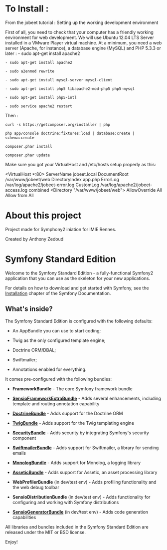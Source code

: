 To Install :
============
From the jobeet tutorial : 
Setting up the working development environment

First of all, you need to check that your computer has a friendly working environment for web development. We will use Ubuntu 12.04 LTS Server installed in a VMware Player virtual machine. At a minimum, you need a web server (Apache, for instance), a database engine (MySQL) and PHP 5.3.3 or later :
    - sudo apt-get install apache2

    - sudo apt-get install apache2
 
    - sudo a2enmod rewrite
 
    - sudo apt-get install mysql-server mysql-client
 
    - sudo apt-get install php5 libapache2-mod-php5 php5-mysql
	
    - sudo apt-get install php5-intl
 
    - sudo service apache2 restart
    
Then :
    
    curl -s https://getcomposer.org/installer | php
    
    php app/console doctrine:fixtures:load | database:create | schema:create
    
    composer.phar install
    
    composer.phar update

Make sure you got your VirtualHost and /etc/hosts setup properly as this:

<VirtualHost *:80>
    ServerName jobeet.local
    DocumentRoot /var/www/jobeet/web
    DirectoryIndex app.php
    ErrorLog /var/log/apache2/jobeet-error.log
    CustomLog /var/log/apache2/jobeet-access.log combined
    <Directory "/var/www/jobeet/web">
        AllowOverride All
        Allow from All
     </Directory>
</VirtualHost>


About this project
==================

Project made for Symphony2 iniation for IMIE Rennes.

Created by Anthony Zedoud

Symfony Standard Edition
========================

Welcome to the Symfony Standard Edition - a fully-functional Symfony2
application that you can use as the skeleton for your new applications.

For details on how to download and get started with Symfony, see the
[Installation][1] chapter of the Symfony Documentation.

What's inside?
--------------

The Symfony Standard Edition is configured with the following defaults:

  * An AppBundle you can use to start coding;

  * Twig as the only configured template engine;

  * Doctrine ORM/DBAL;

  * Swiftmailer;

  * Annotations enabled for everything.

It comes pre-configured with the following bundles:

  * **FrameworkBundle** - The core Symfony framework bundle

  * [**SensioFrameworkExtraBundle**][6] - Adds several enhancements, including
    template and routing annotation capability

  * [**DoctrineBundle**][7] - Adds support for the Doctrine ORM

  * [**TwigBundle**][8] - Adds support for the Twig templating engine

  * [**SecurityBundle**][9] - Adds security by integrating Symfony's security
    component

  * [**SwiftmailerBundle**][10] - Adds support for Swiftmailer, a library for
    sending emails

  * [**MonologBundle**][11] - Adds support for Monolog, a logging library

  * [**AsseticBundle**][12] - Adds support for Assetic, an asset processing
    library

  * **WebProfilerBundle** (in dev/test env) - Adds profiling functionality and
    the web debug toolbar

  * **SensioDistributionBundle** (in dev/test env) - Adds functionality for
    configuring and working with Symfony distributions

  * [**SensioGeneratorBundle**][13] (in dev/test env) - Adds code generation
    capabilities

All libraries and bundles included in the Symfony Standard Edition are
released under the MIT or BSD license.

Enjoy!

[1]:  http://symfony.com/doc/2.6/book/installation.html
[6]:  http://symfony.com/doc/2.6/bundles/SensioFrameworkExtraBundle/index.html
[7]:  http://symfony.com/doc/2.6/book/doctrine.html
[8]:  http://symfony.com/doc/2.6/book/templating.html
[9]:  http://symfony.com/doc/2.6/book/security.html
[10]: http://symfony.com/doc/2.6/cookbook/email.html
[11]: http://symfony.com/doc/2.6/cookbook/logging/monolog.html
[12]: http://symfony.com/doc/2.6/cookbook/assetic/asset_management.html
[13]: http://symfony.com/doc/2.6/bundles/SensioGeneratorBundle/index.html
